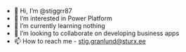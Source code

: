 - 👋 Hi, I’m @stiggrr87
- 👀 I’m interested in Power Platform
- 🌱 I’m currently learning nothing
- 💞️ I’m looking to collaborate on developing business apps
- 📫 How to reach me - stig.granlund@sturx.ee

<!---
stiggrr87/stiggrr87 is a ✨ special ✨ repository because its `README.md` (this file) appears on your GitHub profile.
You can click the Preview link to take a look at your changes.
--->
